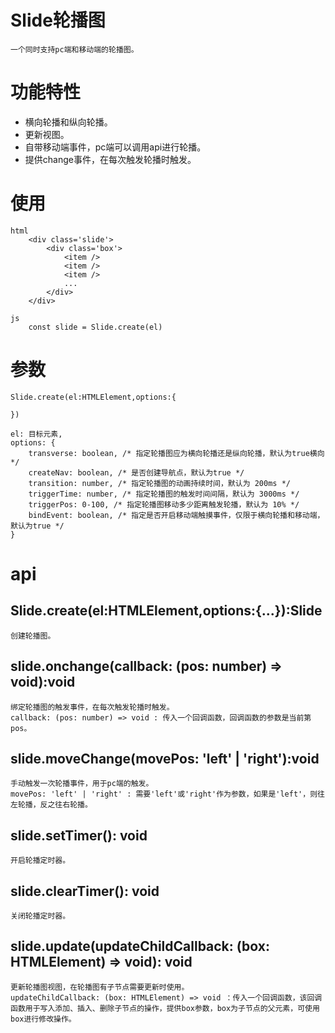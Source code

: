 
# Slide轮播图

    一个同时支持pc端和移动端的轮播图。

# 功能特性

- 横向轮播和纵向轮播。
- 更新视图。
- 自带移动端事件，pc端可以调用api进行轮播。
- 提供change事件，在每次触发轮播时触发。
    
# 使用

    html
        <div class='slide'>
            <div class='box'>
                <item />
                <item />
                <item />
                ...
            </div>
        </div>

    js
        const slide = Slide.create(el)

# 参数

    Slide.create(el:HTMLElement,options:{

    })

    el: 目标元素,
    options: {
        transverse: boolean, /* 指定轮播图应为横向轮播还是纵向轮播，默认为true横向 */
        createNav: boolean, /* 是否创建导航点，默认为true */
        transition: number, /* 指定轮播图的动画持续时间，默认为 200ms */
        triggerTime: number, /* 指定轮播图的触发时间间隔，默认为 3000ms */
        triggerPos: 0-100, /* 指定轮播图移动多少距离触发轮播，默认为 10% */
        bindEvent: boolean, /* 指定是否开启移动端触摸事件，仅限于横向轮播和移动端，默认为true */
    }

# api

## Slide.create(el:HTMLElement,options:{...}):Slide
    创建轮播图。

## slide.onchange(callback: (pos: number) => void):void
    绑定轮播图的触发事件，在每次触发轮播时触发。
    callback: (pos: number) => void : 传入一个回调函数，回调函数的参数是当前第pos。

## slide.moveChange(movePos: 'left' | 'right'):void
    手动触发一次轮播事件，用于pc端的触发。
    movePos: 'left' | 'right' : 需要'left'或'right'作为参数，如果是'left'，则往左轮播，反之往右轮播。

## slide.setTimer(): void
    开启轮播定时器。

## slide.clearTimer(): void
    关闭轮播定时器。

## slide.update(updateChildCallback: (box: HTMLElement) => void): void
    更新轮播图视图，在轮播图有子节点需要更新时使用。
    updateChildCallback: (box: HTMLElement) => void ：传入一个回调函数，该回调函数用于写入添加、插入、删除子节点的操作，提供box参数，box为子节点的父元素，可使用box进行修改操作。
